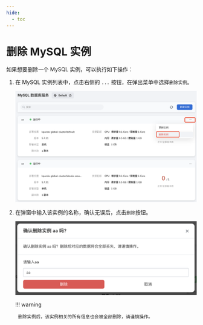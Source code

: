 ```yaml
---
hide:
  - toc
---
```


# 删除 MySQL 实例

如果想要删除一个 MySQL 实例，可以执行如下操作：

1. 在 MySQL 实例列表中，点击右侧的 `...` 按钮，在弹出菜单中选择`删除实例`。

    ![删除实例](../images/delete01.png)

2. 在弹窗中输入该实例的名称，确认无误后，点击`删除`按钮。

    ![点击删除](../images/delete02.png)

    !!! warning

        删除实例后，该实例相关的所有信息也会被全部删除，请谨慎操作。
